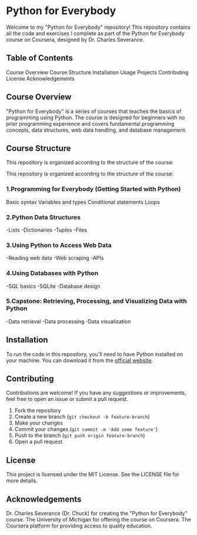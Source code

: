 # Python for Everybody


Welcome to my "Python for Everybody" repository! 
This repository contains all the code and exercises I complete as part of the Python for Everybody course on Coursera, designed by Dr. Charles Severance.

## Table of Contents
  Course Overview
  Course Structure
  Installation
  Usage
  Projects
  Contributing
  License
  Acknowledgements


## Course Overview
"Python for Everybody" is a series of courses that teaches the basics of programming using Python.
The course is designed for beginners with no prior programming experience and covers fundamental programming concepts, data structures, web data handling, and database management.


## Course Structure
This repository is organized according to the structure of the course:

This repository is organized according to the structure of the course:

### 1.Programming for Everybody (Getting Started with Python)

Basic syntax
Variables and types
Conditional statements
Loops
  
### 2.Python Data Structures
  -Lists
  -Dictionaries
  -Tuples
  -Files

### 3.Using Python to Access Web Data
  -Reading web data
  -Web scraping
  -APIs

### 4.Using Databases with Python
  -SQL basics
  -SQLite
  -Database design

### 5.Capstone: Retrieving, Processing, and Visualizing Data with Python  
  -Data retrieval
  -Data processing
  -Data visualization


## Installation

To run the code in this repository, you'll need to have Python installed on your machine. 
You can download it from the [official website](https://www.python.org/downloads/).

## Contributing

Contributions are welcome! If you have any suggestions or improvements, feel free to open an issue or submit a pull request.

1. Fork the repository
2. Create a new branch (`git checkout -b feature-branch`)
3. Make your changes
4. Commit your changes (`git commit -m 'Add some feature'`)
5. Push to the branch (`git push origin feature-branch`)
6. Open a pull request


## License
This project is licensed under the MIT License. See the LICENSE file for more details.

## Acknowledgements

Dr. Charles Severance (Dr. Chuck) for creating the "Python for Everybody" course.
The University of Michigan for offering the course on Coursera.
The Coursera platform for providing access to quality education.
